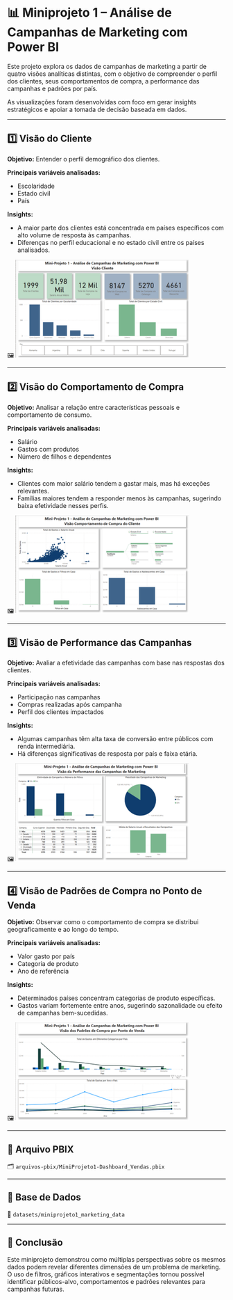 # 📊 Miniprojeto 1 – Análise de Campanhas de Marketing com Power BI

Este projeto explora os dados de campanhas de marketing a partir de quatro visões analíticas distintas, com o objetivo de compreender o perfil dos clientes, seus comportamentos de compra, a performance das campanhas e padrões por país.

As visualizações foram desenvolvidas com foco em gerar insights estratégicos e apoiar a tomada de decisão baseada em dados.

---

## 1️⃣ Visão do Cliente

**Objetivo:** Entender o perfil demográfico dos clientes.

**Principais variáveis analisadas:**
- Escolaridade
- Estado civil
- País

**Insights:**
- A maior parte dos clientes está concentrada em países específicos com alto volume de resposta às campanhas.
- Diferenças no perfil educacional e no estado civil entre os países analisados.

🖼️ ![Visão Cliente](../imagens/thumb_miniprojeto1_visaocliente.png)

---

## 2️⃣ Visão do Comportamento de Compra

**Objetivo:** Analisar a relação entre características pessoais e comportamento de consumo.

**Principais variáveis analisadas:**
- Salário
- Gastos com produtos
- Número de filhos e dependentes

**Insights:**
- Clientes com maior salário tendem a gastar mais, mas há exceções relevantes.
- Famílias maiores tendem a responder menos às campanhas, sugerindo baixa efetividade nesses perfis.

🖼️ ![Comportamento de Compra](../imagens/thumb_miniprojeto1_compra.png)

---

## 3️⃣ Visão de Performance das Campanhas

**Objetivo:** Avaliar a efetividade das campanhas com base nas respostas dos clientes.

**Principais variáveis analisadas:**
- Participação nas campanhas
- Compras realizadas após campanha
- Perfil dos clientes impactados

**Insights:**
- Algumas campanhas têm alta taxa de conversão entre públicos com renda intermediária.
- Há diferenças significativas de resposta por país e faixa etária.

🖼️ ![Performance das Campanhas](../imagens/thumb_miniprojeto1_campanhas.png)

---

## 4️⃣ Visão de Padrões de Compra no Ponto de Venda

**Objetivo:** Observar como o comportamento de compra se distribui geograficamente e ao longo do tempo.

**Principais variáveis analisadas:**
- Valor gasto por país
- Categoria de produto
- Ano de referência

**Insights:**
- Determinados países concentram categorias de produto específicas.
- Gastos variam fortemente entre anos, sugerindo sazonalidade ou efeito de campanhas bem-sucedidas.

🖼️ ![Padrões de Compra](../imagens/thumb_miniprojeto1_padraocompra.png)

---

## 📁 Arquivo PBIX

🗂️ `arquivos-pbix/MiniProjeto1-Dashboard_Vendas.pbix`

---

## 📄 Base de Dados

📂 `datasets/miniprojeto1_marketing_data`

---

## 🧠 Conclusão

Este miniprojeto demonstrou como múltiplas perspectivas sobre os mesmos dados podem revelar diferentes dimensões de um problema de marketing. O uso de filtros, gráficos interativos e segmentações tornou possível identificar públicos-alvo, comportamentos e padrões relevantes para campanhas futuras.
